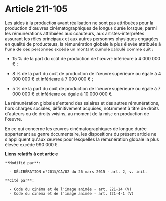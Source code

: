 # Article 211-105

Les aides à la production avant réalisation ne sont pas attribuées pour la production d'œuvres cinématographiques de longue
durée lorsque, parmi les rémunérations attribuées aux coauteurs, aux artistes-interprètes assurant les rôles principaux et
aux autres personnes physiques engagées en qualité de producteurs, la rémunération globale la plus élevée attribuée à l'une
de ces personnes excède un montant cumulé calculé comme suit :

- 15 % de la part du coût de production de l'œuvre inférieure à 4 000 000 € ;

- 8 % de la part du coût de production de l'œuvre supérieure ou égale à 4 000 000 € et inférieure à 7 000 000 € ;

- 5 % de la part du coût de production de l'œuvre supérieure ou égale à 7 000 000 € et inférieure ou égale à 10 000 000 €. 

La rémunération globale s'entend des salaires et des autres rémunérations, hors charges sociales, définitivement acquises,
notamment à titre de droits d'auteurs ou de droits voisins, au moment de la mise en production de l'œuvre. 

En ce qui concerne les œuvres cinématographiques de longue durée appartenant au genre documentaire, les dispositions du
présent article ne s'appliquent qu'aux œuvres pour lesquelles la rémunération globale la plus élevée excède 990 000 €.

**Liens relatifs à cet article**

	**Modifié par**:

	  - DÉLIBÉRATION n°2015/CA/02 du 26 mars 2015 - art. 2, v. init.

	**Cité par**:

	  - Code du cinéma et de l'image animée - art. 221-14 (V)
	  - Code du cinéma et de l'image animée - art. 621-4-1 (V)
